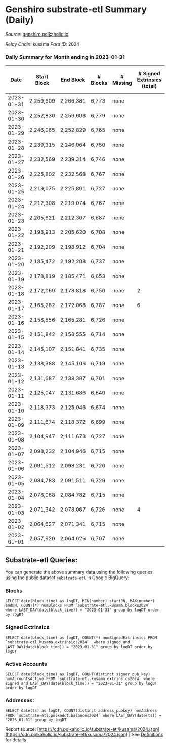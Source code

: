 # Genshiro substrate-etl Summary (Daily)

_Source_: [genshiro.polkaholic.io](https://genshiro.polkaholic.io)

*Relay Chain*: kusama
*Para ID*: 2024



### Daily Summary for Month ending in 2023-01-31


| Date | Start Block | End Block | # Blocks | # Missing | # Signed Extrinsics (total) | # Active Accounts | # Addresses with Balances | # Events | # Transfers | # XCM Transfers In | # XCM Transfers Out |
| ---- | ----------- | --------- | -------- | --------- | --------------------------- | ----------------- | ------------------------- | -------- | ----------- | ------------------ | ------------------- |
| 2023-01-31 | 2,259,609 | 2,266,381 | 6,773 | none  |  |  | 25 | 13,557 |   |   |   |
| 2023-01-30 | 2,252,830 | 2,259,608 | 6,779 | none  |  |  | 25 | 13,576 |   | 1  |   |
| 2023-01-29 | 2,246,065 | 2,252,829 | 6,765 | none  |  |  | 25 | 13,541 |   |   |   |
| 2023-01-28 | 2,239,315 | 2,246,064 | 6,750 | none  |  |  | 25 | 13,511 |   |   |   |
| 2023-01-27 | 2,232,569 | 2,239,314 | 6,746 | none  |  |  | 25 | 13,510 |   | 1  |   |
| 2023-01-26 | 2,225,802 | 2,232,568 | 6,767 | none  |  |  | 25 | 13,545 |   |   |   |
| 2023-01-25 | 2,219,075 | 2,225,801 | 6,727 | none  |  |  | 25 | 13,471 |   | 1  |   |
| 2023-01-24 | 2,212,308 | 2,219,074 | 6,767 | none  |  |  | 25 | 13,545 |   |   |   |
| 2023-01-23 | 2,205,621 | 2,212,307 | 6,687 | none  |  |  | 25 | 13,385 |   |   |   |
| 2023-01-22 | 2,198,913 | 2,205,620 | 6,708 | none  |  |  | 25 | 13,428 |   |   |   |
| 2023-01-21 | 2,192,209 | 2,198,912 | 6,704 | none  |  |  | 25 | 13,419 |   |   |   |
| 2023-01-20 | 2,185,472 | 2,192,208 | 6,737 | none  |  |  | 25 | 13,485 |   |   |   |
| 2023-01-19 | 2,178,819 | 2,185,471 | 6,653 | none  |  |  | 25 | 13,317 |   |   |   |
| 2023-01-18 | 2,172,069 | 2,178,818 | 6,750 | none  | 2 |  | 25 | 13,520 |   |   |   |
| 2023-01-17 | 2,165,282 | 2,172,068 | 6,787 | none  | 6 |  | 25 | 13,619 |   | 1  |   |
| 2023-01-16 | 2,158,556 | 2,165,281 | 6,726 | none  |  |  | 25 | 13,463 |   |   |   |
| 2023-01-15 | 2,151,842 | 2,158,555 | 6,714 | none  |  |  | 25 | 13,439 |   |   |   |
| 2023-01-14 | 2,145,107 | 2,151,841 | 6,735 | none  |  |  | 25 | 13,481 |   |   |   |
| 2023-01-13 | 2,138,388 | 2,145,106 | 6,719 | none  |  |  | 25 | 13,450 |   |   |   |
| 2023-01-12 | 2,131,687 | 2,138,387 | 6,701 | none  |  |  | 25 | 13,419 |   | 1  |   |
| 2023-01-11 | 2,125,047 | 2,131,686 | 6,640 | none  |  |  | 25 | 13,291 |   |   |   |
| 2023-01-10 | 2,118,373 | 2,125,046 | 6,674 | none  |  |  | 25 | 13,359 |   |   |   |
| 2023-01-09 | 2,111,674 | 2,118,372 | 6,699 | none  |  |  | 25 | 13,409 |   |   |   |
| 2023-01-08 | 2,104,947 | 2,111,673 | 6,727 | none  |  |  | 25 | 13,465 |   |   |   |
| 2023-01-07 | 2,098,232 | 2,104,946 | 6,715 | none  |  |  | 25 | 13,447 |   | 1  |   |
| 2023-01-06 | 2,091,512 | 2,098,231 | 6,720 | none  |  |  | 25 | 13,452 |   |   |   |
| 2023-01-05 | 2,084,783 | 2,091,511 | 6,729 | none  |  |  | 25 | 13,469 |   |   |   |
| 2023-01-04 | 2,078,068 | 2,084,782 | 6,715 | none  |  |  | 25 | 13,453 |   | 2  |   |
| 2023-01-03 | 2,071,342 | 2,078,067 | 6,726 | none  | 4 | 2 | 25 | 13,481 |   |   |   |
| 2023-01-02 | 2,064,627 | 2,071,341 | 6,715 | none  |  |  | 25 | 13,447 |   | 1  |   |
| 2023-01-01 | 2,057,920 | 2,064,626 | 6,707 | none  |  |  | 25 | 13,426 |   |   |   |

## Substrate-etl Queries:
You can generate the above summary data using the following queries using the public dataset `substrate-etl` in Google BigQuery:


### Blocks
```
SELECT date(block_time) as logDT, MIN(number) startBN, MAX(number) endBN, COUNT(*) numBlocks FROM `substrate-etl.kusama.blocks2024`  where LAST_DAY(date(block_time)) = "2023-01-31" group by logDT order by logDT
```


### Signed Extrinsics
```
SELECT date(block_time) as logDT, COUNT(*) numSignedExtrinsics FROM `substrate-etl.kusama.extrinsics2024`  where signed and LAST_DAY(date(block_time)) = "2023-01-31" group by logDT order by logDT
```


### Active Accounts
```
SELECT date(block_time) as logDT, COUNT(distinct signer_pub_key) numAccountsActive FROM `substrate-etl.kusama.extrinsics2024` where signed and LAST_DAY(date(block_time)) = "2023-01-31" group by logDT order by logDT
```


### Addresses:
```
SELECT date(ts) as logDT, COUNT(distinct address_pubkey) numAddress FROM `substrate-etl.polkadot.balances2024` where LAST_DAY(date(ts)) = "2023-01-31" group by logDT
```



Report source: [https://cdn.polkaholic.io/substrate-etl/kusama/2024.json](https://cdn.polkaholic.io/substrate-etl/kusama/2024.json) | See [Definitions](/DEFINITIONS.md) for details
